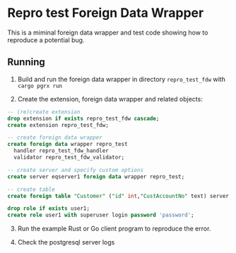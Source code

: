 # Repro test Foreign Data Wrapper

This is a miminal foreign data wrapper and test code showing how to reproduce a potential bug.

## Running

1. Build and run the foreign data wrapper in directory `repro_test_fdw` with `cargo pgrx run`

2. Create the extension, foreign data wrapper and related objects:

```sql
-- (re)create extension
drop extension if exists repro_test_fdw cascade;
create extension repro_test_fdw;

-- create foreign data wrapper
create foreign data wrapper repro_test
  handler repro_test_fdw_handler
  validator repro_test_fdw_validator;

-- create server and specify custom options
create server eqserver1 foreign data wrapper repro_test;

-- create table
create foreign table "Customer" ("id" int,"CustAccountNo" text) server "eqserver1" options (table 'Customer', rowid_column 'id');

drop role if exists user1;
create role user1 with superuser login password 'password';

```

3. Run the example Rust or Go client program to reproduce the error.

4. Check the postgresql server logs
